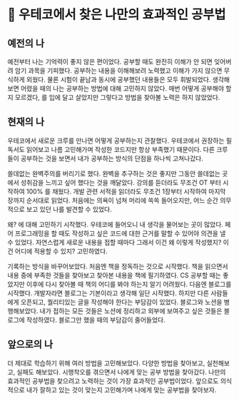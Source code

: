 # 📝 우테코에서 찾은 나만의 효과적인 공부법

## 예전의 나

예전부터 나는 기억력이 좋지 않은 편이었다. 공부할 때도 완전히 이해가 안 되면 잊어버려 암기 과목을 기피했다. 공부하는 내용을 이해해보려 노력했고 이해가 가지 않으면 무식하게 외웠다. 물론 시험이 끝남과 동시에 공부했던 내용들은 모두 휘발되었다. 생각해보면 어렸을 때의 나는 공부하는 방법에 대해 고민하지 않았다. 매번 어떻게 공부해야 할지 모르겠다, 를 입에 달고 살았지만 그렇다고 방법을 찾아볼 노력은 하지 않았었다.

## 현재의 나

우테코에서 새로운 크루를 만나면 어떻게 공부하는지 관찰했다. 우테코에서 권장하는 필독서도 읽어보고 나름 고민해가며 작성한 코드지만 항상 부족했기 때문이다. 다른 크루들이 공부하는 것을 보면서 내가 공부하는 방식의 단점을 하나씩 고쳐나갔다.

쓸데없는 완벽주의를 버리기로 했다. 완벽을 추구하는 것은 좋지만 그동안 쓸데없는 곳에서 성취감을 느끼고 싶어 했다는 것을 깨달았다. 강의를 듣더라도 무조건 OT 부터 시작하여 100% 를 채웠다. 개발 관련 서적을 읽더라도 무조건 1장부터 시작하여 마지막 장까지 순서대로 읽었다. 처음에는 의욕이 넘쳐 머리에 쏙쏙 들어오지만, 어느 순간 의무적으로 보고 있던 나를 발견할 수 있었다.

왜? 에 대해 고민하기 시작했다. 우테코에 들어오니 내 생각을 물어보는 곳이 많았다. 페어 프로그래밍을 할 때도 작성하고 싶은 코드에 대한 근거를 말할 수 있어야 의견을 낼 수 있었다. 자연스럽게 새로운 내용을 접할 때마다 그래서 이건 왜 이렇게 작성했지? 이건 어디에 적용할 수 있지? 고민하였다.

기록하는 방식을 바꾸어보았다. 처음엔 책을 정독하는 것으로 시작했다. 책을 읽으면서 내용 중에 부족한 것들을 찾아보고 찾아본 내용을 책에 필기하였다. CS 공부할 때는 좋았지만 이후에 다시 찾아볼 때 책의 어디를 봐야 하는지 알기 어려웠다. 다음엔 블로그를 시작했다. 개발자라면 블로그는 기본이라고 생각해 일단 시작했다. 하지만 다른 사람들에게 오픈되고, 퀄리티있는 글을 작성해야 한다는 부담감이 있었다. 블로그와 노션을 병행해보았다. 내가 접하는 모든 것들은 노션에 정리하고 외부에 보여주고 싶은 것들은 블로그에 작성하였다. 블로그만 했을 때의 부담감이 줄어들었다.

## 앞으로의 나

더 제대로 학습하기 위해 여러 방법을 고민해보았다. 다양한 방법을 찾아보고, 실천해보고, 실패도 해보았다. 시행착오를 겪으면서 나에게 맞는 공부 방법을 찾아갔다. 나만의 효과적인 공부법을 찾으려고 노력하는 것이 가장 효과적인 공부법이었다. 앞으로도 의식적으로 내가 잘하고 있는 것이 맞는지 고민해가며 나에게 맞는 공부법을 찾아보자.
